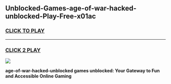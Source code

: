 
## Unblocked-Games-age-of-war-hacked-unblocked-Play-Free-x01ac
<h3>
<a href="https://premium76.site?title=age-of-war-hacked-unblocked&ref=23A">CLICK TO PLAY</a></h3>
<hr>

<h3>
<a href="https://premium76.site?title=age-of-war-hacked-unblocked&ref=23A">CLICK 2 PLAY</a>
  
</h3>

<a href="https://premium76.site?title=age-of-war-hacked-unblocked&ref=23A"><img src="https://clearcache.store/games.png"></a>


**age-of-war-hacked-unblocked games unblocked: Your Gateway to Fun and Accessible Online Gaming**
